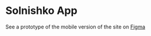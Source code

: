 # Solnishko App

See a prototype of the mobile version of the site on [Figma](https://www.figma.com/proto/BJMBcc1mPnNQknG6sf8nsC/Design?node-id=2-24&starting-point-node-id=2%3A24&mode=design&t=JhR3AVvJbmTVmVLP-1)
